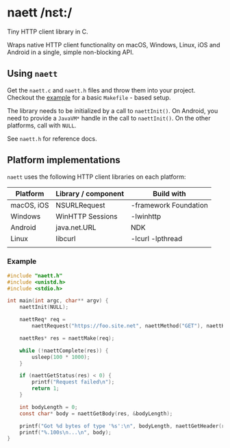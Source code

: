 # naett /nɛt:/

Tiny HTTP client library in C.

Wraps native HTTP client functionality on macOS, Windows, Linux, iOS and Android in a single, simple non-blocking API.

## Using `naett`

Get the `naett.c` and `naett.h` files and throw them into your project. Checkout the [example](./example) for a basic `Makefile` - based setup.

The library needs to be initialized by a call to `naettInit()`. On Android, you need to provide a `JavaVM*` handle in the call to `naettInit()`. On the other platforms, call with `NULL`.

See `naett.h` for reference docs.

## Platform implementations

`naett` uses the following HTTP client libraries on each platform:

| Platform | Library / component | Build with |
| --- | --- | --- |
| macOS, iOS | NSURLRequest | -framework Foundation |
| Windows | WinHTTP Sessions | -lwinhttp |
| Android | java.net.URL | NDK |
| Linux | libcurl | -lcurl -lpthread |
| | |

### Example

```C
#include "naett.h"
#include <unistd.h>
#include <stdio.h>

int main(int argc, char** argv) {
    naettInit(NULL);

    naettReq* req =
        naettRequest("https://foo.site.net", naettMethod("GET"), naettHeader("accept", "application/json"));

    naettRes* res = naettMake(req);

    while (!naettComplete(res)) {
        usleep(100 * 1000);
    }

    if (naettGetStatus(res) < 0) {
        printf("Request failed\n");
        return 1;
    }

    int bodyLength = 0;
    const char* body = naettGetBody(res, &bodyLength);

    printf("Got %d bytes of type '%s':\n", bodyLength, naettGetHeader(res, "Content-Type"));
    printf("%.100s\n...\n", body);
}
```
